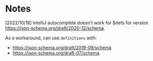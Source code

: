 # Notes
[2022/10/18] IntelliJ autocomplete doesn't work for $defs for version https://json-schema.org/draft/2020-12/schema.

As a workaround, can use ```definitions``` with:
- https://json-schema.org/draft/2019-09/schema
- https://json-schema.org/draft-07/schema
